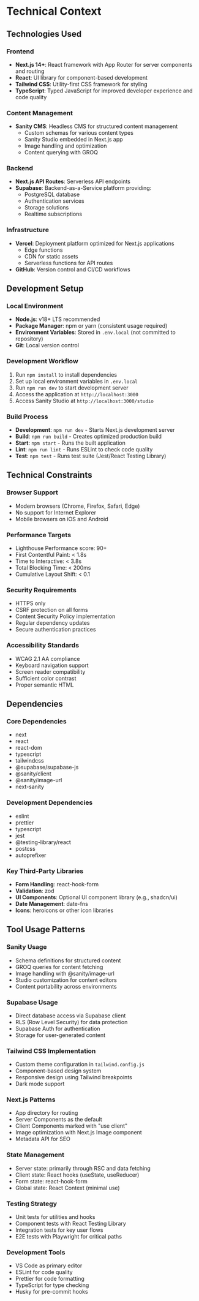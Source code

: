 # Technical Context

## Technologies Used

### Frontend
- **Next.js 14+**: React framework with App Router for server components and routing
- **React**: UI library for component-based development
- **Tailwind CSS**: Utility-first CSS framework for styling
- **TypeScript**: Typed JavaScript for improved developer experience and code quality

### Content Management
- **Sanity CMS**: Headless CMS for structured content management
  - Custom schemas for various content types
  - Sanity Studio embedded in Next.js app
  - Image handling and optimization
  - Content querying with GROQ

### Backend
- **Next.js API Routes**: Serverless API endpoints
- **Supabase**: Backend-as-a-Service platform providing:
  - PostgreSQL database
  - Authentication services
  - Storage solutions
  - Realtime subscriptions

### Infrastructure
- **Vercel**: Deployment platform optimized for Next.js applications
  - Edge functions
  - CDN for static assets
  - Serverless functions for API routes
- **GitHub**: Version control and CI/CD workflows

## Development Setup

### Local Environment
- **Node.js**: v18+ LTS recommended
- **Package Manager**: npm or yarn (consistent usage required)
- **Environment Variables**: Stored in `.env.local` (not committed to repository)
- **Git**: Local version control 

### Development Workflow
1. Run `npm install` to install dependencies
2. Set up local environment variables in `.env.local`
3. Run `npm run dev` to start development server
4. Access the application at `http://localhost:3000`
5. Access Sanity Studio at `http://localhost:3000/studio`

### Build Process
- **Development**: `npm run dev` - Starts Next.js development server
- **Build**: `npm run build` - Creates optimized production build
- **Start**: `npm start` - Runs the built application
- **Lint**: `npm run lint` - Runs ESLint to check code quality
- **Test**: `npm test` - Runs test suite (Jest/React Testing Library)

## Technical Constraints

### Browser Support
- Modern browsers (Chrome, Firefox, Safari, Edge)
- No support for Internet Explorer
- Mobile browsers on iOS and Android

### Performance Targets
- Lighthouse Performance score: 90+
- First Contentful Paint: < 1.8s
- Time to Interactive: < 3.8s
- Total Blocking Time: < 200ms
- Cumulative Layout Shift: < 0.1

### Security Requirements
- HTTPS only
- CSRF protection on all forms
- Content Security Policy implementation
- Regular dependency updates
- Secure authentication practices

### Accessibility Standards
- WCAG 2.1 AA compliance
- Keyboard navigation support
- Screen reader compatibility
- Sufficient color contrast
- Proper semantic HTML

## Dependencies

### Core Dependencies
- next
- react
- react-dom
- typescript
- tailwindcss
- @supabase/supabase-js
- @sanity/client
- @sanity/image-url
- next-sanity

### Development Dependencies
- eslint
- prettier
- typescript
- jest
- @testing-library/react
- postcss
- autoprefixer

### Key Third-Party Libraries
- **Form Handling**: react-hook-form
- **Validation**: zod
- **UI Components**: Optional UI component library (e.g., shadcn/ui)
- **Date Management**: date-fns
- **Icons**: heroicons or other icon libraries

## Tool Usage Patterns

### Sanity Usage
- Schema definitions for structured content
- GROQ queries for content fetching
- Image handling with @sanity/image-url
- Studio customization for content editors
- Content portability across environments

### Supabase Usage
- Direct database access via Supabase client
- RLS (Row Level Security) for data protection
- Supabase Auth for authentication
- Storage for user-generated content

### Tailwind CSS Implementation
- Custom theme configuration in `tailwind.config.js`
- Component-based design system
- Responsive design using Tailwind breakpoints
- Dark mode support

### Next.js Patterns
- App directory for routing
- Server Components as the default
- Client Components marked with "use client"
- Image optimization with Next.js Image component
- Metadata API for SEO

### State Management
- Server state: primarily through RSC and data fetching
- Client state: React hooks (useState, useReducer)
- Form state: react-hook-form
- Global state: React Context (minimal use)

### Testing Strategy
- Unit tests for utilities and hooks
- Component tests with React Testing Library
- Integration tests for key user flows
- E2E tests with Playwright for critical paths

### Development Tools
- VS Code as primary editor
- ESLint for code quality
- Prettier for code formatting
- TypeScript for type checking
- Husky for pre-commit hooks
